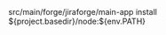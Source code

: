 <configuration>
    <workingDirectory>src/main/forge/jiraforge/main-app</workingDirectory>
    <arguments>install</arguments>
    <environmentVariables>
        <PATH>${project.basedir}/node:${env.PATH}</PATH>
    </environmentVariables>
</configuration>
